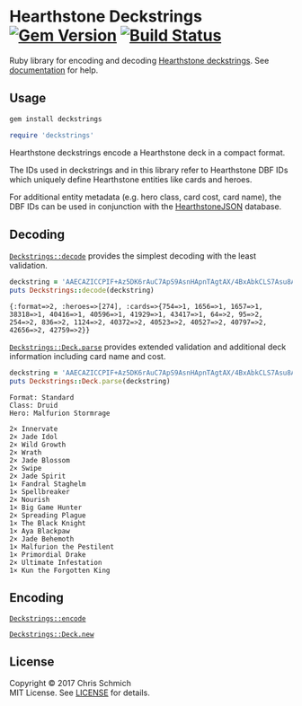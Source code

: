 # Hearthstone Deckstrings [![Gem Version](https://badge.fury.io/rb/deckstrings.svg)](http://rubygems.org/gems/deckstrings) [![Build Status](https://travis-ci.org/schmich/hearthstone-deckstrings.svg?branch=master)](https://travis-ci.org/schmich/hearthstone-deckstrings)

Ruby library for encoding and decoding [Hearthstone deckstrings](https://hearthsim.info/docs/deckstrings/). See [documentation](http://www.rubydoc.info/gems/deckstrings) for help.

## Usage

```bash
gem install deckstrings
```

```ruby
require 'deckstrings'
```

Hearthstone deckstrings encode a Hearthstone deck in a compact format.

The IDs used in deckstrings and in this library refer to Hearthstone DBF IDs which uniquely define Hearthstone entities like cards and heroes.

For additional entity metadata (e.g. hero class, card cost, card name), the DBF IDs can be used in conjunction with the [HearthstoneJSON](https://hearthstonejson.com/) database.

## Decoding

[`Deckstrings::decode`](http://www.rubydoc.info/gems/deckstrings/Deckstrings#decode-class_method) provides the simplest decoding with the least validation.

```ruby
deckstring = 'AAECAZICCPIF+Az5DK6rAuC7ApS9AsnHApnTAgtAX/4BxAbkCLS7Asu8As+8At2+AqDNAofOAgA='
puts Deckstrings::decode(deckstring)
```

```text
{:format=>2, :heroes=>[274], :cards=>{754=>1, 1656=>1, 1657=>1, 38318=>1, 40416=>1, 40596=>1, 41929=>1, 43417=>1, 64=>2, 95=>2, 254=>2, 836=>2, 1124=>2, 40372=>2, 40523=>2, 40527=>2, 40797=>2, 42656=>2, 42759=>2}}
```

[`Deckstrings::Deck.parse`](http://www.rubydoc.info/gems/deckstrings/Deckstrings/Deck#parse-class_method) provides extended validation and additional deck information including card name and cost.

```ruby
deckstring = 'AAECAZICCPIF+Az5DK6rAuC7ApS9AsnHApnTAgtAX/4BxAbkCLS7Asu8As+8At2+AqDNAofOAgA='
puts Deckstrings::Deck.parse(deckstring)
```

```text
Format: Standard
Class: Druid
Hero: Malfurion Stormrage

2× Innervate
2× Jade Idol
2× Wild Growth
2× Wrath
2× Jade Blossom
2× Swipe
2× Jade Spirit
1× Fandral Staghelm
1× Spellbreaker
2× Nourish
1× Big Game Hunter
2× Spreading Plague
1× The Black Knight
1× Aya Blackpaw
2× Jade Behemoth
1× Malfurion the Pestilent
1× Primordial Drake
2× Ultimate Infestation
1× Kun the Forgotten King
```

## Encoding

[`Deckstrings::encode`](http://www.rubydoc.info/gems/deckstrings/Deckstrings#encode-class_method)

[`Deckstrings::Deck.new`](http://www.rubydoc.info/gems/deckstrings/Deckstrings/Deck#initialize-instance_method)

## License

Copyright &copy; 2017 Chris Schmich  
MIT License. See [LICENSE](LICENSE) for details.
